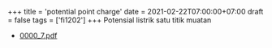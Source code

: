 +++
title = 'potential point charge'
date = 2021-02-22T07:00:00+07:00
draft = false
tags = ['fi1202']
+++
Potensial listrik satu titik muatan
<!--more-->

+ [0000_7.pdf](https://zenodo.org/doi/10.5281/zenodo.4554630)
